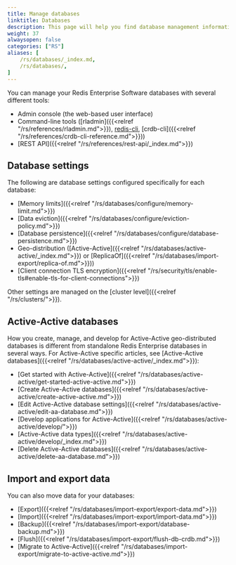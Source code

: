 ```yaml
---
title: Manage databases
linktitle: Databases
description: This page will help you find database management information in the Databases section. 
weight: 37
alwaysopen: false
categories: ["RS"]
aliases: [
    /rs/databases/_index.md,
    /rs/databases/,
]
---
```


You can manage your Redis Enterprise Software databases with several different tools:

- Admin console (the web-based user interface)
- Command-line tools ([rladmin]({{<relref "/rs/references/rladmin.md">}}), [redis-cli](https://redis.io/docs/manual/cli/), [crdb-cli]({{<relref "/rs/references/crdb-cli-reference.md">}}))
- [REST API]({{<relref "/rs/references/rest-api/_index.md">}})

## Database settings

The following are database settings configured specifically for each database:

- [Memory limits]({{<relref "/rs/databases/configure/memory-limit.md">}})
- [Data eviction]({{<relref "/rs/databases/configure/eviction-policy.md">}})
- [Database persistence]({{<relref "/rs/databases/configure/database-persistence.md">}})
- Geo-distribution ([Active-Active]({{<relref "/rs/databases/active-active/_index.md">}}) or [ReplicaOf]({{<relref "/rs/databases/import-export/replica-of.md">}}))
- [Client connection TLS encryption]({{<relref "/rs/security/tls/enable-tls#enable-tls-for-client-connections">}})

Other settings are managed on the [cluster level]({{<relref "/rs/clusters/">}}).

## Active-Active databases

How you create, manage, and develop for Active-Active geo-distributed databases is different from standalone Redis Enterprise databases in several ways. For Active-Active specific articles, see [Active-Active databases]({{<relref "/rs/databases/active-active/_index.md">}}):

- [Get started with Active-Active]({{<relref "/rs/databases/active-active/get-started-active-active.md">}})
- [Create Active-Active databases]({{<relref "/rs/databases/active-active/create-active-active.md">}})
- [Edit Active-Active database settings]({{<relref "/rs/databases/active-active/edit-aa-database.md">}})
- [Develop applications for Active-Active]({{<relref "/rs/databases/active-active/develop/">}})
- [Active-Active data types]({{<relref "/rs/databases/active-active/develop/_index.md">}})
- [Delete Active-Active databases]({{<relref "/rs/databases/active-active/delete-aa-database.md">}})

## Import and export data

You can also move data for your databases:

- [Export]({{<relref "/rs/databases/import-export/export-data.md">}})
- [Import]({{<relref "/rs/databases/import-export/import-data.md">}})
- [Backup]({{<relref "/rs/databases/import-export/database-backup.md">}})
- [Flush]({{<relref "/rs/databases/import-export/flush-db-crdb.md">}})
- [Migrate to Active-Active]({{<relref "/rs/databases/import-export/migrate-to-active-active.md">}})
